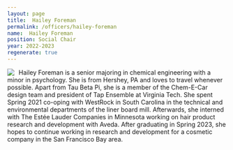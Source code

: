 ```yaml
---
layout: page
title:  Hailey Foreman
permalink: /officers/hailey-foreman
name:  Hailey Foreman
position: Social Chair
year: 2022-2023
regenerate: true
---
```


<div>
<img class="headshot" style="float: left; padding-right:10px" src="{{ site.baseurl }}/uploads/headshots/hailey-foreman.jpg">
</div>

Hailey Foreman is a senior majoring in chemical engineering with a minor in psychology. She is from Hershey, PA and loves to travel whenever possible. Apart from Tau Beta Pi, she is a member of the Chem-E-Car design team and president of Tap Ensemble at Virginia Tech. She spent Spring 2021 co-oping with WestRock in South Carolina in the technical and environmental departments of the liner board mill. Afterwards, she interned with The Estée Lauder Companies in Minnesota working on hair product research and development with Aveda. After graduating in Spring 2023, she hopes to continue working in research and development for a cosmetic company in the San Francisco Bay area.

